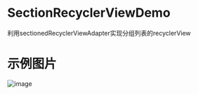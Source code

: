 # SectionRecyclerViewDemo
利用sectionedRecyclerViewAdapter实现分组列表的recyclerView
# 示例图片
![image](https://github.com/nbwzlyd/SectionRecyclerViewDemo/blob/master/app/src/main/res/raw/123.gif)
